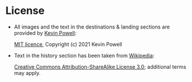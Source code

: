 # License

* All images and the text in the destinations & landing sections are provided by [Kevin Powell](https://github.com/kevin-powell/space-tourism):

  [MIT licence](https://opensource.org/license/mit/), Copyright (c) 2021 Kevin Powell

* Text in the history section has been taken from [Wikipedia](https://en.wikipedia.org/wiki/Space_exploration):

  [Creative Commons Attribution-ShareAlike License 3.0](https://en.wikipedia.org/wiki/Wikipedia:Text_of_the_Creative_Commons_Attribution-ShareAlike_3.0_Unported_License); additional terms may apply.
